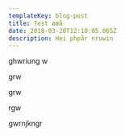 ```yaml
---
templateKey: blog-post
title: Test øæå
date: 2018-03-20T12:10:05.065Z
description: Hei phpår nruwin
---
```

ghwriung w

grw

grw

rgw



gwrnjkngr

